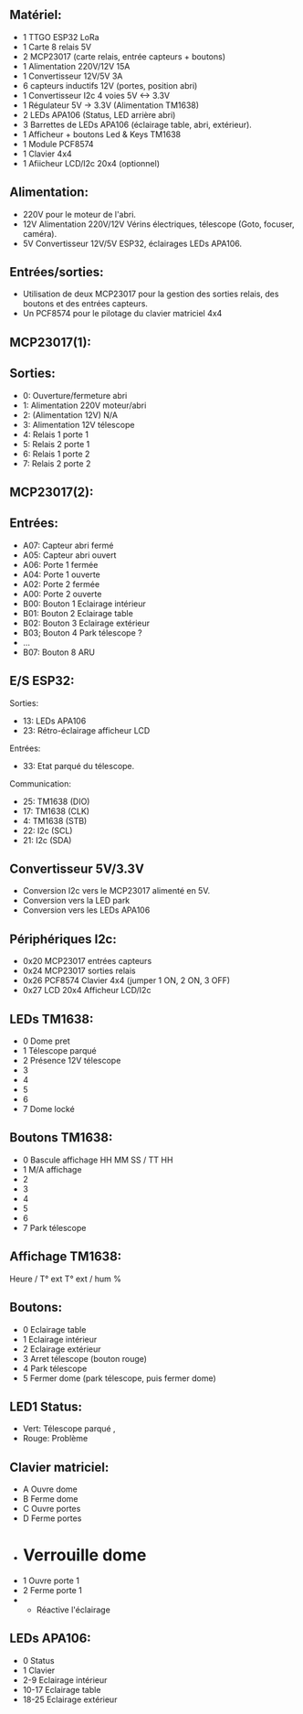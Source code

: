 Matériel:
--------
- 1 TTGO ESP32 LoRa
- 1 Carte 8 relais 5V
- 2 MCP23017  (carte relais, entrée capteurs + boutons)
- 1 Alimentation 220V/12V 15A
- 1 Convertisseur 12V/5V 3A
- 6 capteurs inductifs 12V (portes, position abri)
- 1 Convertisseur I2c 4 voies 5V <-> 3.3V
- 1 Régulateur 5V -> 3.3V (Alimentation TM1638)
- 2 LEDs APA106 (Status, LED arrière abri)
- 3 Barrettes de LEDs APA106 (éclairage table, abri, extérieur). 
- 1 Afficheur + boutons Led & Keys TM1638
- 1 Module PCF8574
- 1 Clavier 4x4
- 1 Afiicheur LCD/I2c 20x4 (optionnel)


Alimentation:
-------------
  - 220V	pour le moteur de l'abri.
  - 12V  	Alimentation 220V/12V	Vérins électriques, télescope (Goto, focuser, caméra).
  - 5V	Convertisseur 12V/5V	ESP32, éclairages LEDs APA106.

Entrées/sorties:
----------------
 - Utilisation de deux MCP23017 pour la gestion des sorties relais, des boutons et des entrées capteurs.
 - Un PCF8574 pour le pilotage du clavier matriciel 4x4 
 
MCP23017(1):
---------
Sorties:
--------
  - 0:	Ouverture/fermeture abri
  - 1:	Alimentation 220V moteur/abri
  - 2:	(Alimentation 12V) N/A
  - 3:	Alimentation 12V télescope
  - 4:	Relais 1 porte 1
  - 5:	Relais 2 porte 1
  - 6:	Relais 1 porte 2
  - 7:	Relais 2 porte 2

MCP23017(2):
----------

Entrées:
--------
  - A07:	Capteur abri fermé
  - A05:	Capteur abri ouvert
  - A06:	Porte 1 fermée
  - A04:	Porte 1 ouverte
  - A02: Porte 2 fermée
  - A00:	Porte 2 ouverte
  - B00: Bouton 1	Eclairage intérieur
  - B01: Bouton 2	Eclairage table
  - B02: Bouton 3	Eclairage extérieur
  - B03; Bouton 4	Park télescope ?
  - ...
  - B07: Bouton 8	ARU
  
E/S ESP32:
----------
Sorties:
  - 13: LEDs APA106
  - 23: Rétro-éclairage afficheur LCD

Entrées:
  - 33: Etat parqué du télescope.	

Communication:
  - 25: TM1638  (DIO)
  - 17: TM1638  (CLK)
  -  4: TM1638  (STB)
  - 22: I2c (SCL)
  - 21: I2c (SDA)

Convertisseur 5V/3.3V
---------------------
- Conversion I2c vers le MCP23017 alimenté en 5V.
- Conversion vers la LED park
- Conversion vers les LEDs APA106

Périphériques I2c:
-----------------
  - 0x20	MCP23017	entrées capteurs
  - 0x24	MCP23017	sorties relais
  - 0x26	PCF8574	  Clavier 4x4 (jumper 1 ON, 2 ON, 3 OFF)
  - 0x27	LCD 20x4	Afficheur LCD/I2c
  
LEDs TM1638:
-----------
 - 0	Dome pret
 - 1	Télescope parqué
 - 2	Présence 12V télescope
 - 3
 - 4
 - 5
 - 6
 - 7	Dome locké

Boutons TM1638:
--------------
 - 0	Bascule affichage HH MM SS / TT HH
 - 1	M/A affichage
 - 2	
 - 3
 - 4
 - 5
 - 6
 - 7	Park télescope
 
 Affichage TM1638:
 ----------------
 Heure / T° ext
 T° ext / hum %

Boutons:
-------
 - 0	Eclairage table
 - 1	Eclairage intérieur
 - 2	Eclairage extérieur
 - 3	Arret télescope (bouton rouge)
 - 4	Park télescope
 - 5	Fermer dome (park télescope, puis fermer dome)
 
LED1 Status:
----------
  - Vert:	Télescope parqué ,
  - Rouge:	Problème
  
Clavier matriciel:
-----------------
 - A	Ouvre dome
 - B	Ferme dome
 - C	Ouvre portes
 - D 	Ferme portes
 - #	Verrouille dome
 - 1	Ouvre porte 1
 - 2	Ferme porte 1
 - *	Réactive l'éclairage

LEDs APA106:
-----------
 - 0	Status
 - 1	Clavier
 - 2-9		Eclairage intérieur
 - 10-17	Eclairage table
 - 18-25	Eclairage extérieur